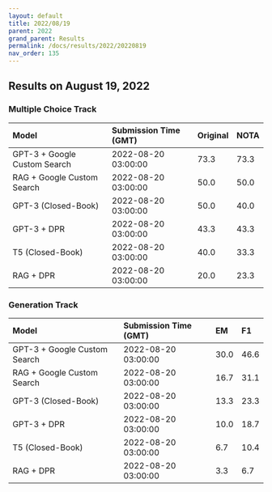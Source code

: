 ```yaml
---
layout: default
title: 2022/08/19
parent: 2022
grand_parent: Results
permalink: /docs/results/2022/20220819
nav_order: 135
---
```


## Results on August 19, 2022

### Multiple Choice Track

| Model        | Submission Time (GMT) | Original | NOTA | 
|:-------------|:---------|:---------|:-----|
|GPT-3 + Google Custom Search|2022-08-20 03:00:00|73.3|73.3|
|RAG + Google Custom Search|2022-08-20 03:00:00|50.0|50.0|
|GPT-3 (Closed-Book)|2022-08-20 03:00:00|50.0|40.0|
|GPT-3 + DPR|2022-08-20 03:00:00|43.3|43.3|
|T5 (Closed-Book)|2022-08-20 03:00:00|40.0|33.3|
|RAG + DPR|2022-08-20 03:00:00|20.0|23.3|



### Generation Track

| Model        | Submission Time (GMT) | EM | F1 | 
|:-------------|:---------|:---------|:-----|
|GPT-3 + Google Custom Search|2022-08-20 03:00:00|30.0|46.6|
|RAG + Google Custom Search|2022-08-20 03:00:00|16.7|31.1|
|GPT-3 (Closed-Book)|2022-08-20 03:00:00|13.3|23.3|
|GPT-3 + DPR|2022-08-20 03:00:00|10.0|18.7|
|T5 (Closed-Book)|2022-08-20 03:00:00|6.7|10.4|
|RAG + DPR|2022-08-20 03:00:00|3.3|6.7|

